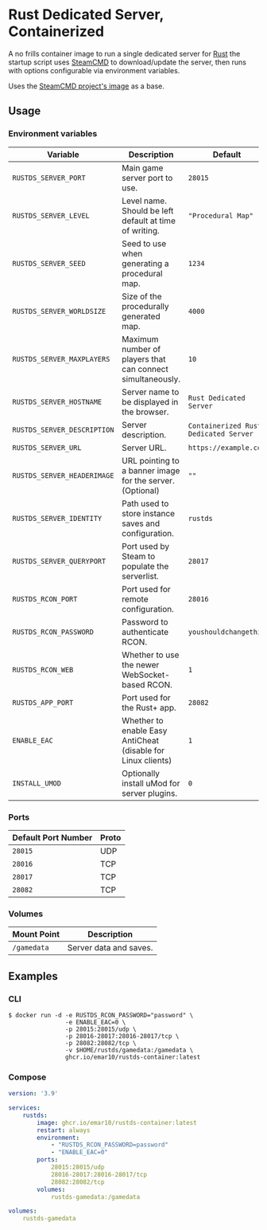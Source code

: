 # Rust Dedicated Server, Containerized

A no frills container image to run a single dedicated server for
[Rust](https://rust.facepunch.com/) the startup script uses
[SteamCMD](https://developer.valvesoftware.com/wiki/SteamCMD) to
download/update the server, then runs with options configurable via environment
variables.

Uses the [SteamCMD project's image](https://github.com/steamcmd/docker) as a
base.

## Usage

### Environment variables

| Variable | Description | Default |
| --- | --- | --- |
| `RUSTDS_SERVER_PORT` | Main game server port to use. | `28015` |
| `RUSTDS_SERVER_LEVEL` | Level name. Should be left default at time of writing. | `"Procedural Map"` |
| `RUSTDS_SERVER_SEED` | Seed to use when generating a procedural map. | `1234` |
| `RUSTDS_SERVER_WORLDSIZE` | Size of the procedurally generated map. | `4000` |
| `RUSTDS_SERVER_MAXPLAYERS` | Maximum number of players that can connect simultaneously. | `10` |
| `RUSTDS_SERVER_HOSTNAME` | Server name to be displayed in the browser. | `Rust Dedicated Server` |
| `RUSTDS_SERVER_DESCRIPTION` | Server description. | `Containerized Rust Dedicated Server` |
| `RUSTDS_SERVER_URL` | Server URL. | `https://example.com` |
| `RUSTDS_SERVER_HEADERIMAGE` | URL pointing to a banner image for the server. (Optional) | `""` |
| `RUSTDS_SERVER_IDENTITY` | Path used to store instance saves and configuration. | `rustds` |
| `RUSTDS_SERVER_QUERYPORT` | Port used by Steam to populate the serverlist. | `28017` |
| `RUSTDS_RCON_PORT` | Port used for remote configuration. | `28016` |
| `RUSTDS_RCON_PASSWORD` | Password to authenticate RCON. | `youshouldchangethis` |
| `RUSTDS_RCON_WEB` | Whether to use the newer WebSocket-based RCON. | `1` |
| `RUSTDS_APP_PORT` | Port used for the Rust+ app. | `28082` |
| `ENABLE_EAC` | Whether to enable Easy AntiCheat (disable for Linux clients) | `1` |
| `INSTALL_UMOD` | Optionally install uMod for server plugins. | `0` |

### Ports

| Default Port Number | Proto |
| --- | --- |
| `28015` | UDP |
| `28016` | TCP |
| `28017` | TCP |
| `28082` | TCP |

### Volumes

| Mount Point | Description |
| --- | --- |
| `/gamedata` | Server data and saves. |


## Examples

### CLI

```
$ docker run -d -e RUSTDS_RCON_PASSWORD="password" \
                -e ENABLE_EAC=0 \
                -p 28015:28015/udp \
                -p 28016-28017:28016-28017/tcp \
                -p 28082:28082/tcp \
                -v $HOME/rustds/gamedata:/gamedata \
                ghcr.io/emar10/rustds-container:latest
``` 

### Compose

```yaml
version: '3.9'

services:
    rustds:
        image: ghcr.io/emar10/rustds-container:latest
        restart: always
        environment:
            - "RUSTDS_RCON_PASSWORD=password"
            - "ENABLE_EAC=0"
        ports:
            28015:28015/udp
            28016-28017:28016-28017/tcp
            28082:28082/tcp
        volumes:
            rustds-gamedata:/gamedata

volumes:
    rustds-gamedata
```

